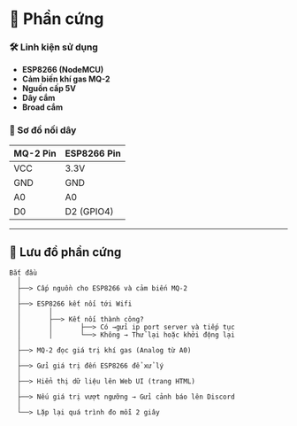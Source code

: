 # 👾 Phần cứng

### 🛠 Linh kiện sử dụng
- **ESP8266 (NodeMCU)**
- **Cảm biến khí gas MQ-2**
- **Nguồn cấp 5V**
- **Dây cắm**
- **Broad cắm**

### 🔌 Sơ đồ nối dây
| MQ-2 Pin | ESP8266 Pin |
|----------|------------|
| VCC      | 3.3V       |
| GND      | GND        |
| A0       | A0         |
| D0       | D2 (GPIO4) |

---

## 📜 Lưu đồ phần cứng
```plaintext
Bắt đầu
  │
  ├──> Cấp nguồn cho ESP8266 và cảm biến MQ-2
  │
  ├──> ESP8266 kết nối tới Wifi
  │       │
  │       ├──> Kết nối thành công? 
  │       │       ├──> Có →gửi ip port server và tiếp tục
  │       │       └──> Không → Thử lại hoặc khởi động lại
  │
  ├──> MQ-2 đọc giá trị khí gas (Analog từ A0)
  │
  ├──> Gửi giá trị đến ESP8266 để xử lý
  │
  ├──> Hiển thị dữ liệu lên Web UI (trang HTML)
  │
  ├──> Nếu giá trị vượt ngưỡng → Gửi cảnh báo lên Discord
  │
  └──> Lặp lại quá trình đo mỗi 2 giây
